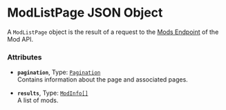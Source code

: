 # ModListPage JSON Object

A `ModListPage` object is the result of a request to the [Mods Endpoint](../#mods-endpoint) of the Mod API.

### Attributes

* **`pagination`**, Type: [`Pagination`](../pagination)  
Contains information about the page and associated pages.

* **`results`**, Type: [`ModInfo[]`](../modinfo)  
A list of mods.